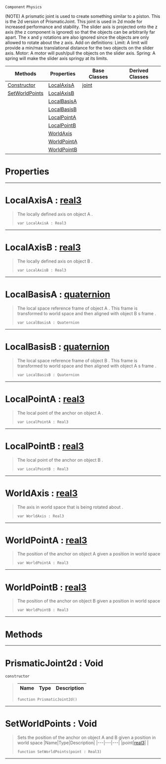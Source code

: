  `Component` `Physics`



(NOTE) A prismatic joint is used to create something similar to a piston. This is the 2d version of PrismaticJoint. This joint is used in 2d mode for increased performance and stability. The slider axis is projected onto the z axis (the z component is ignored) so that the objects can be arbitrarily far apart. The x and y rotations are also ignored since the objects are only allowed to rotate about the z axis. Add on definitions: Limit: A limit will provide a min/max translational distance for the two objects on the slider axis. Motor: A motor will push/pull the objects on the slider axis. Spring: A spring will make the slider axis springy at its limits.

|Methods|Properties|Base Classes|Derived Classes|
|---|---|---|---|
|[ Constructor](https://github.com/zeroengineteam/ZeroDocs/blob/master/code_reference/class_reference/prismaticjoint2d.markdown#prismaticjoint2d-void)|[ LocalAxisA](https://github.com/zeroengineteam/ZeroDocs/blob/master/code_reference/class_reference/prismaticjoint2d.markdown#localaxisa-zero-engine-d)|[joint](https://github.com/zeroengineteam/ZeroDocs/blob/master/code_reference/class_reference/joint.markdown)| |
|[ SetWorldPoints](https://github.com/zeroengineteam/ZeroDocs/blob/master/code_reference/class_reference/prismaticjoint2d.markdown#setworldpoints-void)|[ LocalAxisB](https://github.com/zeroengineteam/ZeroDocs/blob/master/code_reference/class_reference/prismaticjoint2d.markdown#localaxisb-zero-engine-d)| | |
| |[ LocalBasisA](https://github.com/zeroengineteam/ZeroDocs/blob/master/code_reference/class_reference/prismaticjoint2d.markdown#localbasisa-zero-engine)| | |
| |[ LocalBasisB](https://github.com/zeroengineteam/ZeroDocs/blob/master/code_reference/class_reference/prismaticjoint2d.markdown#localbasisb-zero-engine)| | |
| |[ LocalPointA](https://github.com/zeroengineteam/ZeroDocs/blob/master/code_reference/class_reference/prismaticjoint2d.markdown#localpointa-zero-engine)| | |
| |[ LocalPointB](https://github.com/zeroengineteam/ZeroDocs/blob/master/code_reference/class_reference/prismaticjoint2d.markdown#localpointb-zero-engine)| | |
| |[ WorldAxis](https://github.com/zeroengineteam/ZeroDocs/blob/master/code_reference/class_reference/prismaticjoint2d.markdown#worldaxis-zero-engine-do)| | |
| |[ WorldPointA](https://github.com/zeroengineteam/ZeroDocs/blob/master/code_reference/class_reference/prismaticjoint2d.markdown#worldpointa-zero-engine)| | |
| |[ WorldPointB](https://github.com/zeroengineteam/ZeroDocs/blob/master/code_reference/class_reference/prismaticjoint2d.markdown#worldpointb-zero-engine)| | |


 #  Properties


---  
 #  LocalAxisA : [real3](https://github.com/zeroengineteam/ZeroDocs/blob/master/code_reference/nada_base_types/real3.markdown)

> The locally defined axis on object A . 
> ``` lang=cpp, name=Nada
> var LocalAxisA : Real3


---  
 #  LocalAxisB : [real3](https://github.com/zeroengineteam/ZeroDocs/blob/master/code_reference/nada_base_types/real3.markdown)

> The locally defined axis on object B . 
> ``` lang=cpp, name=Nada
> var LocalAxisB : Real3


---  
 #  LocalBasisA : [quaternion](https://github.com/zeroengineteam/ZeroDocs/blob/master/code_reference/nada_base_types/quaternion.markdown)

> The local space reference frame of object A . This frame is transformed to world space and then aligned with object B s frame . 
> ``` lang=cpp, name=Nada
> var LocalBasisA : Quaternion


---  
 #  LocalBasisB : [quaternion](https://github.com/zeroengineteam/ZeroDocs/blob/master/code_reference/nada_base_types/quaternion.markdown)

> The local space reference frame of object B . This frame is transformed to world space and then aligned with object A s frame . 
> ``` lang=cpp, name=Nada
> var LocalBasisB : Quaternion


---  
 #  LocalPointA : [real3](https://github.com/zeroengineteam/ZeroDocs/blob/master/code_reference/nada_base_types/real3.markdown)

> The local point of the anchor on object A . 
> ``` lang=cpp, name=Nada
> var LocalPointA : Real3


---  
 #  LocalPointB : [real3](https://github.com/zeroengineteam/ZeroDocs/blob/master/code_reference/nada_base_types/real3.markdown)

> The local point of the anchor on object B . 
> ``` lang=cpp, name=Nada
> var LocalPointB : Real3


---  
 #  WorldAxis : [real3](https://github.com/zeroengineteam/ZeroDocs/blob/master/code_reference/nada_base_types/real3.markdown)

> The axis in world space that is being rotated about . 
> ``` lang=cpp, name=Nada
> var WorldAxis : Real3


---  
 #  WorldPointA : [real3](https://github.com/zeroengineteam/ZeroDocs/blob/master/code_reference/nada_base_types/real3.markdown)

> The position of the anchor on object A given a position in world space 
> ``` lang=cpp, name=Nada
> var WorldPointA : Real3


---  
 #  WorldPointB : [real3](https://github.com/zeroengineteam/ZeroDocs/blob/master/code_reference/nada_base_types/real3.markdown)

> The position of the anchor on object B given a position in world space 
> ``` lang=cpp, name=Nada
> var WorldPointB : Real3


---  
 #  Methods


---  
 #  PrismaticJoint2d : Void

 `constructor`

> 
> |Name|Type|Description|
> |---|---|---|
> ``` lang=cpp, name=Nada
> function PrismaticJoint2d()
> ``` 


---  
 #  SetWorldPoints : Void

> Sets the position of the anchor on object A and B given a position in world space 
> |Name|Type|Description|
> |---|---|---|
> |point|[real3](https://github.com/zeroengineteam/ZeroDocs/blob/master/code_reference/nada_base_types/real3.markdown)| |
> ``` lang=cpp, name=Nada
> function SetWorldPoints(point : Real3)
> ``` 


---  
 

 